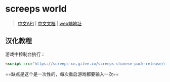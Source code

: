 # screeps world

> [中文API](https://screeps-cn.gitee.io/api/) | [中文文档](https://screeps-cn.gitee.io/) | [web端地址](https://screeps.com/)

## 汉化教程

游戏中控制台执行：

```html
<script src="https://screeps-cn.gitee.io/screeps-chinese-pack-release/main.js" async defer></script>
```

==缺点是这个是一次性的，每次重启游戏都要输入一次==